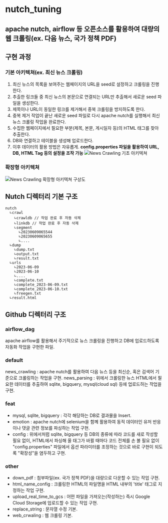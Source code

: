 # nutch_tuning
## apache nutch, airflow 등 오픈소스를 활용하여 대량의 웹 크롤링(ex. 다음 뉴스, 국가 정책 PDF)

## 구현 과정
### 기본 아키텍쳐(ex. 최신 뉴스 크롤링)
1. 최신 뉴스의 목록을 보여주는 웹페이지의 URL을 seed로 설정하고 크롤링을 진행한다.
2. 추출한 링크들 중 최신 뉴스의 본문으로 연결되는 URL만 추출해서 새로운 seed 파일을 생성한다.
3. 제목이나 URL이 동일한 링크를 제거해서 중복 크롤링을 방지하도록 한다.
4. 중복 제거 작업이 끝난 새로운 seed 파일로 다시 apache nutch를 실행해서 최신 뉴스 크롤링 작업을 완료한다.
5. 수집한 웹페이지에서 필요한 부분(제목, 본문, 게시일자 등)의 HTML 태그를 찾아 추출한다.
6. DB와 연결하고 테이블을 생성해 업로드한다.
7. 이후 데이터의 활용 방법은 자유롭게.
**config.properties 파일을 활용하여 URL, DB, HTML Tag 등의 설정을 조작 가능**
![News Crawling 기초 아키텍쳐](https://github.com/21latte1007/nutch_tuning/assets/136875503/e01bf442-2c5f-4259-8ad7-7410d1b16d1e)

### 확장형 아키텍쳐
![News Crawling 확장형 아키텍쳐 구상도](https://github.com/21latte1007/nutch_tuning/assets/136875503/6f5d4a6a-f78a-4d39-a13e-d2d33eb99f30)

## Nutch 디렉터리 기본 구조
```
nutch
  ∟crawl
    ∟crawldb // 작업 완료 후 자동 삭제
    ∟linkdb // 작업 완료 후 자동 삭제
    ∟segment
      ∟20230609065544
      ∟20230609065655
      ∟....
  ∟dump
    ∟dump.txt
    ∟output.txt
    ∟result.txt
  ∟urls
    ∟2023-06-09
    ∟2023-06-10
    ∟....
    ∟complete.txt
    ∟complete_2023-06-09.txt
    ∟complete_2023-06-10.txt
    ∟freegen.txt
  ∟result.html
```

## Github 디렉터리 구조
### airflow_dag
apache airflow를 활용해서 주기적으로 뉴스 크롤링을 진행하고 DB에 업로드하도록 자동화 작업을 구현한 파일.

### default
news_crawling : apache nutch를 활용하여 다음 뉴스 등을 최신순, 혹은 검색어 기준으로 크롤링하는 작업을 구현.
news_parsing : 위에서 크롤링한 뉴스 HTML에서 필요한 데이터를 추출하여 sqlite, bigquery, mysql(cloud sql) 등에 업로드하는 작업을 구현.

### feat
- mysql, sqlite, bigquery : 각각 해당하는 DB로 결과물을 Insert.
- emotion : apache nutch에 selenium을 함꼐 활용하여 동적 데이터인 유저 반응이나 댓글 관련 정보를 파싱하는 작업 구현.
- config : 위에서처럼 sqlite, bigquery 등 DB의 종류에 따라 코드를 새로 작성할 필요 없이, HTML에서 파싱해 올 태그가 바뀔 때마다 코드 전체를 손 볼 필요 없이 "config.properties" 파일에서 옵션 파라미터를 조정하는 것으로 바로 구현이 되도록 "확장성"을 염두하고 구현.

### other
- down_pdf : 첨부파일(ex. 국가 정책 PDF)을 대량으로 다운할 수 있는 작업 구현.
- html_name_config : 크롤링한 HTML의 파일명을 HTML 내부의 'title' 태그로 지정하는 작업 구현.
- upload_real_time_to_gcs : 어떤 파일을 가져오는(작성하는) 즉시 Google Cloud Storage에 업로드할 수 있는 작업 구현.
- replace_string : 문자열 수정 기본.
- web_crwaling : 웹 크롤링 기본.
